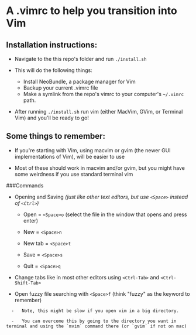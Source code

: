 A .vimrc to help you transition into Vim
=============================

Installation instructions:
--------------------------
- Navigate to the this repo's folder and run `./install.sh`  

- This will do the following things:
  - Install NeoBundle, a package manager for Vim
  - Backup your current .vimrc file
  - Make a symlink from the repo's vimrc to your computer's `~/.vimrc` path.

- After running `./install.sh` run vim (either MacVim, GVim, or Terminal
  Vim) and you'll be ready to go!

Some things to remember:
----------------------
- If you're starting with Vim, using macvim or gvim (the newer GUI implementations of Vim), will be easier to use

- Most of these should work in macvim and/or gvim, but you might have some weirdness if you use standard terminal vim
  
###Commands
   - Opening and Saving *(just like other text editors, but use `<Space>` instead of `<Ctrl>`)*
   
      -   Open = `<Space>o`   (select the file in the window that opens and press enter)
   
      -   New  = `<Space>n`
   
      -   New tab = `<Space>t`
   
      -   Save = `<Space>s`
   
      -   Quit = `<Space>q`
   
   -   Change tabs like in most other editors using `<Ctrl-Tab>` and `<Ctrl-Shift-Tab>`
   
   -   Open fuzzy file searching with `<Space>f` (think "fuzzy" as the keyword to remember)
       
      -   Note, this might be slow if you open vim in a big directory. 
   
      -   You can overcome this by going to the directory you want in terminal and using the `mvim` command there (or `gvim` if not on mac)
